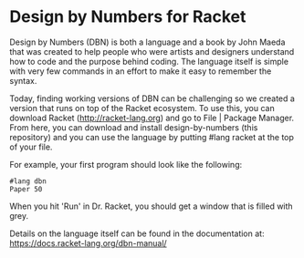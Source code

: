 Design by Numbers for Racket
===
Design by Numbers (DBN) is both a language and a book by John Maeda that was
created to help people who were artists and designers understand how to
code and the purpose behind coding. The language itself is simple with
very few commands in an effort to make it easy to remember the syntax.

Today, finding working versions of DBN can be challenging so we created
a version that runs on top of the Racket ecosystem. To use this, you can
download Racket (http://racket-lang.org) and go to File | Package Manager. 
From here, you can download and install design-by-numbers (this repository)
and you can use the language by putting #lang racket at the top of your
file.  

For example, your first program should look like the following:
```racket
#lang dbn
Paper 50
```

When you hit 'Run' in Dr. Racket, you should get a window that is filled with grey.

Details on the language itself can be found in the documentation at: https://docs.racket-lang.org/dbn-manual/
